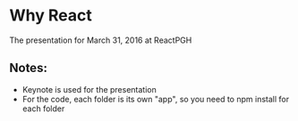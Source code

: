 # Why React
The presentation for March 31, 2016 at ReactPGH

## Notes:
* Keynote is used for the presentation
* For the code, each folder is its own "app", so you need to npm install for each folder
